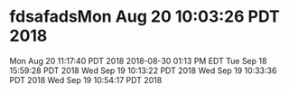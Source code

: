 # fdsafadsMon Aug 20 10:03:26 PDT 2018
Mon Aug 20 11:17:40 PDT 2018
2018-08-30 01:13 PM EDT Tue Sep 18 15:59:28 PDT 2018
Wed Sep 19 10:13:22 PDT 2018
Wed Sep 19 10:33:36 PDT 2018
Wed Sep 19 10:54:17 PDT 2018
